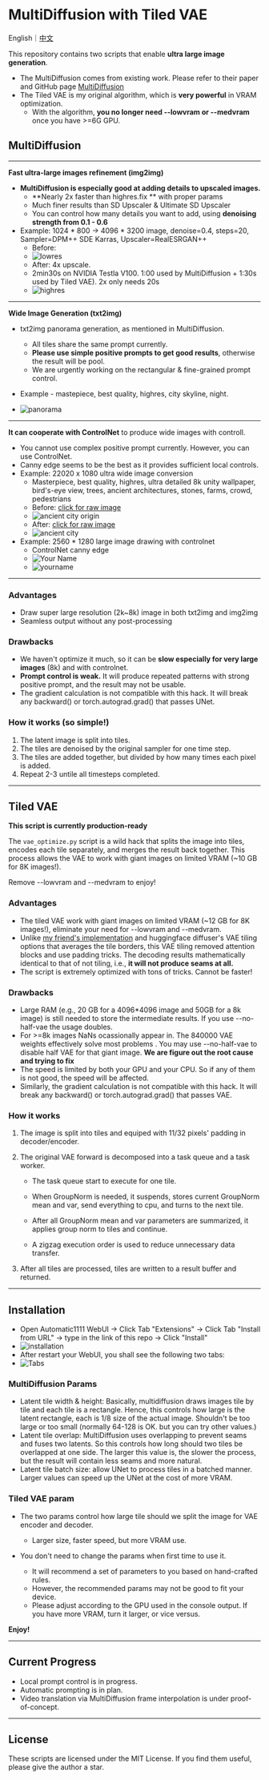 # MultiDiffusion with Tiled VAE

English｜[中文](README_CN.md)

This repository contains two scripts that enable **ultra large image generation**.

- The MultiDiffusion comes from existing work. Please refer to their paper and GitHub page [MultiDiffusion](https://github.com/pkuliyi2015/multidiffusion-upscaler-for-automatic1111/blob/docs/multidiffusion.github.io)
- The Tiled VAE is my original algorithm, which is **very powerful** in VRAM optimization.
  - With the algorithm, **you no longer need --lowvram or --medvram** once you have >=6G GPU.

## MultiDiffusion

****

**Fast ultra-large images refinement (img2img)**

- **MultiDiffusion is especially good at adding details to upscaled images.**
  - **Nearly 2x faster than highres.fix ** with proper params
  - Much finer results than SD Upscaler & Ultimate SD Upscaler
  - You can control how many details you want to add, using **denoising strength from 0.1 - 0.6**
- Example: 1024 * 800 -> 4096 * 3200 image, denoise=0.4, steps=20, Sampler=DPM++ SDE Karras, Upscaler=RealESRGAN++
  - Before: 
  - ![lowres](https://github.com/pkuliyi2015/multidiffusion-upscaler-for-automatic1111/blob/docs/imgs/lowres.jpg?raw=true)
  - After: 4x upscale.
  - 2min30s on NVIDIA Testla V100. 1:00 used by MultiDiffusion + 1:30s used by Tiled VAE). 2x only needs 20s
  - ![highres](https://github.com/pkuliyi2015/multidiffusion-upscaler-for-automatic1111/blob/docs/imgs/highres.jpeg?raw=true)

****

**Wide Image Generation (txt2img)**

- txt2img panorama generation, as mentioned in MultiDiffusion.
  - All tiles share the same prompt currently.
  - **Please use simple positive prompts to get good results**, otherwise the result will be pool.
  - We are urgently working on the rectangular & fine-grained prompt control.

- Example - mastepiece, best quality, highres, city skyline, night.
- ![panorama](https://github.com/pkuliyi2015/multidiffusion-upscaler-for-automatic1111/blob/docs/imgs/city_panorama.jpeg?raw=true)

****

**It can cooperate with ControlNet** to produce wide images with controll.

- You cannot use complex positive prompt currently. However, you can use ControlNet.
- Canny edge seems to be the best as it provides sufficient local controls.
- Example: 22020 x 1080 ultra wide image conversion 
  - Masterpiece, best quality, highres, ultra detailed 8k unity wallpaper, bird's-eye view, trees, ancient architectures, stones, farms, crowd, pedestrians
  - Before: [click for raw image](https://github.com/pkuliyi2015/multidiffusion-upscaler-for-automatic1111/blob/docs/imgs/ancient_city_origin.jpeg)
  - ![ancient city origin](https://github.com/pkuliyi2015/multidiffusion-upscaler-for-automatic1111/blob/docs/imgs/ancient_city_origin.jpeg?raw=true)
  - After: [click for raw image](https://github.com/pkuliyi2015/multidiffusion-upscaler-for-automatic1111/blob/docs/imgs/ancient_city.jpeg)
  - ![ancient city](https://github.com/pkuliyi2015/multidiffusion-upscaler-for-automatic1111/blob/docs/imgs/ancient_city.jpeg?raw=true)
- Example: 2560 * 1280 large image drawing with controlnet
  - ControlNet canny edge
  - ![Your Name](https://github.com/pkuliyi2015/multidiffusion-upscaler-for-automatic1111/blob/docs/imgs/yourname_canny.jpeg?raw=true)
  - ![yourname](https://github.com/pkuliyi2015/multidiffusion-upscaler-for-automatic1111/blob/docs/imgs/yourname.jpeg?raw=true)

****

### Advantages

- Draw super large resolution (2k~8k) image in both txt2img and img2img
- Seamless output without any post-processing

### Drawbacks

- We haven't optimize it much, so it can be **slow especially for very large images** (8k) and with controlnet.
- **Prompt control is weak.** It will produce repeated patterns with strong positive prompt, and the result may not be usable.
- The gradient calculation is not compatible with this hack. It will break any backward() or torch.autograd.grad() that passes UNet.

### How it works (so simple!)

1. The latent image is split into tiles.
2. The tiles are denoised by the original sampler for one time step.
3. The tiles are added together, but divided by how many times each pixel is added.
4. Repeat 2-3 untile all timesteps completed.

****

## Tiled VAE

**This script is currently production-ready**

The `vae_optimize.py` script is a wild hack that splits the image into tiles, encodes each tile separately, and merges the result back together. This process allows the VAE to work with giant images on limited VRAM (~10 GB for 8K images!). 

Remove --lowvram and --medvram to enjoy!

### Advantages

- The tiled VAE work with giant images on limited VRAM (~12 GB for 8K images!), eliminate your need for --lowvram and --medvram.
- Unlike [my friend's implementation](https://github.com/Kahsolt/stable-diffusion-webui-vae-tile-infer) and huggingface diffuser's VAE tiling options that averages the tile borders, this VAE tiling removed attention blocks and use padding tricks.  The decoding results mathematically identical to that of not tiling, i.e., **it will not produce seams at all.**
- The script is extremely optimized with tons of tricks. Cannot be faster!

### Drawbacks

- Large RAM (e.g., 20 GB for a 4096*4096 image and 50GB for a 8k image) is still needed to store the intermediate results. If you use --no-half-vae the usage doubles.
- For >=8k images NaNs ocassionally appear in.  The 840000 VAE weights effectively solve most problems . You may use --no-half-vae to disable half VAE for that giant image. **We are figure out the root cause and trying to fix**
- The speed is limited by both your GPU and your CPU. So if any of them is not good, the speed will be affected.
- Similarly, the gradient calculation is not compatible with this hack. It will break any backward() or torch.autograd.grad() that passes VAE.

### How it works

1. The image is split into tiles and equiped with 11/32 pixels' padding in decoder/encoder.

2. The original VAE forward is decomposed into a task queue and a task worker. 

   - The task queue start to execute for one tile.

   - When GroupNorm is needed, it suspends, stores current GroupNorm mean and var, send everything to cpu, and turns to the next tile.
   - After all GroupNorm mean and var parameters are summarized, it applies group norm to tiles and continue. 
   - A zigzag execution order is used to reduce unnecessary data transfer.

3. After all tiles are processed, tiles are written to a result buffer and returned.

****

## Installation

- Open Automatic1111 WebUI -> Click Tab "Extensions" -> Click Tab "Install from URL" -> type in the link of this repo -> Click "Install" 
- ![installation](https://github.com/pkuliyi2015/multidiffusion-upscaler-for-automatic1111/blob/docs/imgs/installation.png?raw=true)
- After restart your WebUI, you shall see the following two tabs:
- ![Tabs](https://github.com/pkuliyi2015/multidiffusion-upscaler-for-automatic1111/blob/docs/imgs/Tabs.png?raw=true)

### MultiDiffusion Params

- Latent tile width & height: Basically, multidiffusion draws images tile by tile and each tile is a rectangle. Hence, this controls how large is the latent rectangle, each is 1/8 size of the actual image. Shouldn't be too large or too small (normally 64-128 is OK. but you can try other values.)
- Latent tile overlap: MultiDiffusion uses overlapping to prevent seams and fuses two latents. So this controls how long should two tiles be overlapped at one side. The larger this value is, the slower the process, but the result will contain less seams  and more natural.
- Latent tile batch size: allow UNet to process tiles in a batched manner. Larger values can speed up the UNet at the cost of more VRAM.

### Tiled VAE param

- The two params control how large tile should we split the image for VAE encoder and decoder.
  - Larger size, faster speed, but more VRAM use.

- You don't need to change the params when first time to use it.
  - It will recommend a set of parameters to you based on hand-crafted rules.
  - However, the recommended params may not be good to fit your device. 
  - Please adjust according to the GPU used in the console output. If you have more VRAM, turn it larger, or vice versus.


**Enjoy!**

****

## Current Progress

- Local prompt control is in progress.
- Automatic prompting is in plan.
- Video translation via MultiDiffusion frame interpolation is under proof-of-concept.

****

## License

These scripts are licensed under the MIT License. If you find them useful, please give the author a star.

